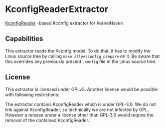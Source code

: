 # KconfigReaderExtractor
[KconfigReader](https://github.com/ckaestne/kconfigreader)
-based Kconfig extractor for KernelHaven

## Capabilities
This extractor reads the Kconfig model. To do that, it has to modify the Linux
source tree by calling `make allyesconfig prepare` on it. Be aware that this
overrides any previously present `.config` file in the Linux source tree.

## License
This extractor is licensed under GPLv3. Another license would be possible with
following restrictions:

The extractor contains KconfigReader which is under GPL-3.0. We do not link 
against KconfigReader, so technically we are not infected by GPL. However a
release under a license other than GPL-3.0 would require the removal of the
contained KconfigReader.